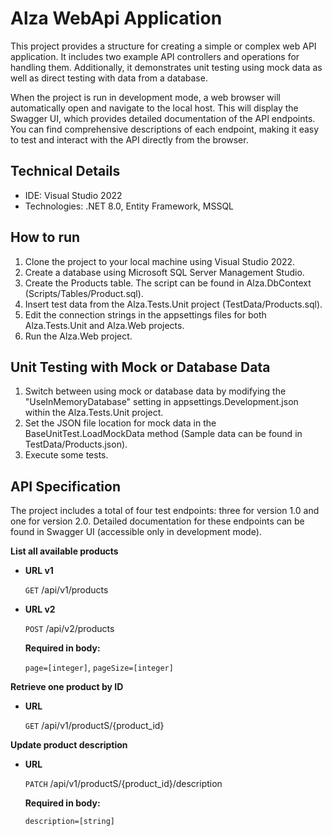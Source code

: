 # Alza WebApi Application

This project provides a structure for creating a simple or complex web API application. It includes two example API controllers and operations for handling them. Additionally, it demonstrates unit testing using mock data as well as direct testing with data from a database.

When the project is run in development mode, a web browser will automatically open and navigate to the local host. This will display the Swagger UI, which provides detailed documentation of the API endpoints. You can find comprehensive descriptions of each endpoint, making it easy to test and interact with the API directly from the browser.

## Technical Details
- IDE: Visual Studio 2022
- Technologies: .NET 8.0, Entity Framework, MSSQL


## How to run
1. Clone the project to your local machine using Visual Studio 2022.
2. Create a database using Microsoft SQL Server Management Studio.
3. Create the Products table. The script can be found in Alza.DbContext (Scripts/Tables/Product.sql).
4. Insert test data from the Alza.Tests.Unit project (TestData/Products.sql).
5. Edit the connection strings in the appsettings files for both Alza.Tests.Unit and Alza.Web projects.
6. Run the Alza.Web project.

## Unit Testing with Mock or Database Data
1. Switch between using mock or database data by modifying the "UseInMemoryDatabase" setting in appsettings.Development.json within the Alza.Tests.Unit project.
2. Set the JSON file location for mock data in the BaseUnitTest.LoadMockData method (Sample data can be found in TestData/Products.json).
3. Execute some tests.

## API Specification
The project includes a total of four test endpoints: three for version 1.0 and one for version 2.0. Detailed documentation for these endpoints can be found in Swagger UI (accessible only in development mode).

**List all available products**

* **URL v1**

   `GET` /api/v1/products
* **URL v2**

   `POST` /api/v2/products

    **Required in body:**
 
   `page=[integer]`, `pageSize=[integer]`

**Retrieve one product by ID**

* **URL**

   `GET` /api/v1/productS/{product_id}

**Update product description**

* **URL**

   `PATCH` /api/v1/productS/{product_id}/description

  **Required in body:**
 
   `description=[string]`

